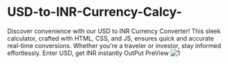 # USD-to-INR-Currency-Calcy-
Discover convenience with our USD to INR Currency Converter! This sleek calculator, crafted with HTML, CSS, and JS, ensures quick and accurate real-time conversions. Whether you're a traveler or investor, stay informed effortlessly. Enter USD, get INR instantly 
OutPut PreView 
![1](https://github.com/prajwalpmaske/USD-to-INR-Currency-Calcy-/assets/114854119/1a35cf3d-f788-4532-9e7d-81282e1c3d8f)
